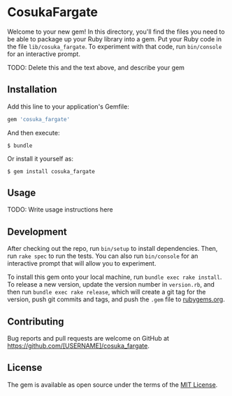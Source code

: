 # CosukaFargate

Welcome to your new gem! In this directory, you'll find the files you need to be able to package up your Ruby library into a gem. Put your Ruby code in the file `lib/cosuka_fargate`. To experiment with that code, run `bin/console` for an interactive prompt.

TODO: Delete this and the text above, and describe your gem

## Installation

Add this line to your application's Gemfile:

```ruby
gem 'cosuka_fargate'
```

And then execute:

    $ bundle

Or install it yourself as:

    $ gem install cosuka_fargate

## Usage

TODO: Write usage instructions here

## Development

After checking out the repo, run `bin/setup` to install dependencies. Then, run `rake spec` to run the tests. You can also run `bin/console` for an interactive prompt that will allow you to experiment.

To install this gem onto your local machine, run `bundle exec rake install`. To release a new version, update the version number in `version.rb`, and then run `bundle exec rake release`, which will create a git tag for the version, push git commits and tags, and push the `.gem` file to [rubygems.org](https://rubygems.org).

## Contributing

Bug reports and pull requests are welcome on GitHub at https://github.com/[USERNAME]/cosuka_fargate.

## License

The gem is available as open source under the terms of the [MIT License](https://opensource.org/licenses/MIT).

